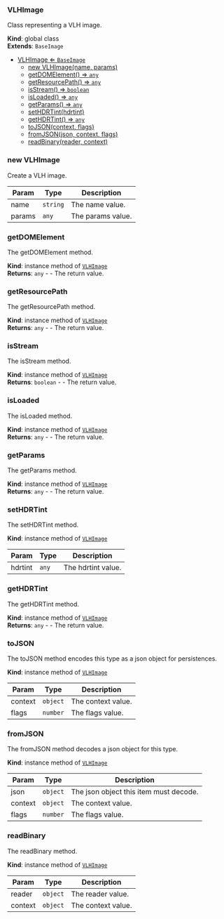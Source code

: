 <a name="VLHImage"></a>

### VLHImage 
Class representing a VLH image.

**Kind**: global class  
**Extends**: <code>BaseImage</code>  

* [VLHImage ⇐ <code>BaseImage</code>](#VLHImage)
    * [new VLHImage(name, params)](#new-VLHImage)
    * [getDOMElement() ⇒ <code>any</code>](#getDOMElement)
    * [getResourcePath() ⇒ <code>any</code>](#getResourcePath)
    * [isStream() ⇒ <code>boolean</code>](#isStream)
    * [isLoaded() ⇒ <code>any</code>](#isLoaded)
    * [getParams() ⇒ <code>any</code>](#getParams)
    * [setHDRTint(hdrtint)](#setHDRTint)
    * [getHDRTint() ⇒ <code>any</code>](#getHDRTint)
    * [toJSON(context, flags)](#toJSON)
    * [fromJSON(json, context, flags)](#fromJSON)
    * [readBinary(reader, context)](#readBinary)

<a name="new_VLHImage_new"></a>

### new VLHImage
Create a VLH image.


| Param | Type | Description |
| --- | --- | --- |
| name | <code>string</code> | The name value. |
| params | <code>any</code> | The params value. |

<a name="VLHImage+getDOMElement"></a>

### getDOMElement
The getDOMElement method.

**Kind**: instance method of [<code>VLHImage</code>](#VLHImage)  
**Returns**: <code>any</code> - - The return value.  
<a name="VLHImage+getResourcePath"></a>

### getResourcePath
The getResourcePath method.

**Kind**: instance method of [<code>VLHImage</code>](#VLHImage)  
**Returns**: <code>any</code> - - The return value.  
<a name="VLHImage+isStream"></a>

### isStream
The isStream method.

**Kind**: instance method of [<code>VLHImage</code>](#VLHImage)  
**Returns**: <code>boolean</code> - - The return value.  
<a name="VLHImage+isLoaded"></a>

### isLoaded
The isLoaded method.

**Kind**: instance method of [<code>VLHImage</code>](#VLHImage)  
**Returns**: <code>any</code> - - The return value.  
<a name="VLHImage+getParams"></a>

### getParams
The getParams method.

**Kind**: instance method of [<code>VLHImage</code>](#VLHImage)  
**Returns**: <code>any</code> - - The return value.  
<a name="VLHImage+setHDRTint"></a>

### setHDRTint
The setHDRTint method.

**Kind**: instance method of [<code>VLHImage</code>](#VLHImage)  

| Param | Type | Description |
| --- | --- | --- |
| hdrtint | <code>any</code> | The hdrtint value. |

<a name="VLHImage+getHDRTint"></a>

### getHDRTint
The getHDRTint method.

**Kind**: instance method of [<code>VLHImage</code>](#VLHImage)  
**Returns**: <code>any</code> - - The return value.  
<a name="VLHImage+toJSON"></a>

### toJSON
The toJSON method encodes this type as a json object for persistences.

**Kind**: instance method of [<code>VLHImage</code>](#VLHImage)  

| Param | Type | Description |
| --- | --- | --- |
| context | <code>object</code> | The context value. |
| flags | <code>number</code> | The flags value. |

<a name="VLHImage+fromJSON"></a>

### fromJSON
The fromJSON method decodes a json object for this type.

**Kind**: instance method of [<code>VLHImage</code>](#VLHImage)  

| Param | Type | Description |
| --- | --- | --- |
| json | <code>object</code> | The json object this item must decode. |
| context | <code>object</code> | The context value. |
| flags | <code>number</code> | The flags value. |

<a name="VLHImage+readBinary"></a>

### readBinary
The readBinary method.

**Kind**: instance method of [<code>VLHImage</code>](#VLHImage)  

| Param | Type | Description |
| --- | --- | --- |
| reader | <code>object</code> | The reader value. |
| context | <code>object</code> | The context value. |

